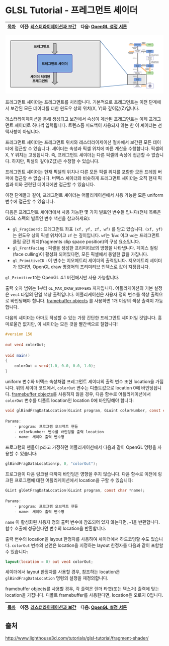 # GLSL Tutorial - 프레그먼트 셰이더

| [목차](../../README.md) | 이전: [레스터라이제이션과 보간](../07_rasterization/07_rasterization.md) | 다음: [OpenGL 설정 서론](../09_opengl_setup/09_opengl_setup.md) |
| :---------------------- | --------------------------------------------------------: | ---------------------------: |

<p align="center"><img src="../../images/08_fragment_shader/08_fragment_shader1.png" width="700"></p>

프레그먼트 셰이더는 프레그먼트를 처리합니다. 기본적으로 프레그먼트는 이전 단계에서 보간된 모든 데이터를 더한 윈도우 상의 위치(X, Y)와 깊이값(Z)입니다.

레스터라이제이션을 통해 생성되고 보간에서 속성이 계산된 프레그먼트는 이제 프레그먼트 셰이더로 하나씩 입력됩니다. 트렌스폼 피드백이 사용되지 않는 한 이 셰이더는 선택사항이 아닙니다.

프레그먼트 셰이더는 프레그먼트 위치와 레스터라이제이션 절차에서 보간된 모든 데이터에 접근할 수 있습니다. 셰이더는 속성과 픽셀 위치에 따른 계산을 수행합니다. 픽셀의 X, Y 위치는 고정됩니다. 즉, 프레그먼트 셰이더는 다른 픽셀의 속성에 접근할 수 없습니다. 하지만, 픽셀의 깊이(Z값)은 수정할 수 있습니다.

프레그먼트 셰이더는 현재 픽셀의 위치나 다른 모든 픽셀 위치를 포함한 모든 프레임 버퍼에 접근할 수 없습니다. 버텍스 셰이더와 비슷하게 프레그먼트 셰이더는 오직 현재 픽셀과 이와 관련된 데이터에만 접근할 수 있습니다.

이전 단계들과 같이, 프레그먼트 셰이더는 어플리케이션에서 사용 가능한 모든 uniform 변수에 접근할 수 있습니다.

다음은 프레그먼트 셰이더에서 사용 가능한 몇 가지 빌트인 변수들 입니다(전체 목록은 GLSL 스펙의 빌트인 변수 색션을 참고하세요):
- `gl_FragCoord` : 프레그먼트 좌표 `(xf, yf, zf, wf)` 를 담고 있습니다. `(xf, yf)` 는 윈도우 상의 픽셀 위치이고 `zf` 는 깊이입니다. `wf`는 1/`wc` 이고 `wc`는 프레그먼트 클립 공간 위치(fragments clip space position)의 구성 요소입니다.
- `gl_FrontFacing` : 픽셀을 생성한 프리미티브의 방향을 나타냅니다. 페이스 컬링(face culling)이 활성화 되어있다면, 모든 픽셀에서 동일한 값을 가집니다.
- `gl_PrimitiveID` : 이 변수는 지오메트리 셰이더의 출력입니다. 지오메트리 셰이더가 없다면, OpenGL draw 명령어의 프리미티브 인덱스로 값이 지정됩니다.

`gl_PrimitiveID`는 OpenGL 4.1 버전에서만 사용 가능합니다.

출력 숫자 범위는 1부터 `GL_MAX_DRAW_BUFFERS` 까지입니다. 어플리케이션의 기본 설정은 `vec4` 타입의 단일 색상 출력입니다. 어플리케이션은 사용자 정의 변수를 색상 출력으로 바인딩해야 합니다. [framebuffer objects](http://www.lighthouse3d.com/tutorials/opengl_framebuffer_objects/) 를 사용하면 1개 이상의 색상 출력이 가능합니다.

다음의 셰이더는 아마도 작성할 수 있는 가장 간단한 프레그먼트 셰이더일 것입니다. 흥미로울건 없지만, 이 셰이더는 모든 것을 빨간색으로 칠합니다!

```glsl
#version 150

out vec4 colorOut;

void main()
{
    colorOut = vec4(1.0, 0.0, 0.0, 1.0);
}
```

uniform 변수와 버텍스 속성처럼 프레그먼트 셰이더의 출력 변수 또한 location을 가집니다. 위의 셰이더 코드에서, `colorOut` 변수는 디폴트값으로 location 0에 바인딩됩니다. [framebuffer objects](http://www.lighthouse3d.com/tutorials/opengl_framebuffer_objects/)를 사용하지 않을 경우, 다음 함수로 어플리케이션에서 `colorOut` 변수를 디폴트 location인 location 0에 바인딩해야 합니다:

```c
void glBindFragDataLocation(GLuint program, GLuint colorNumber, const char *name);

Params:
    - program: 프로그램 오브젝트 핸들
    - colorNumber: 변수를 바인딩할 출력 location
    - name: 셰이더 출력 변수명
```

프로그램의 핸들이 p라고 가정하면 어플리케이션에서 다음과 같이 OpenGL 명령을 사용할 수 있습니다:

```c
glBindFragDataLocation(p, 0, "colorOut");
```

프로그램이 다음 링크될 때까지 바인딩은 영향을 주지 않습니다. 다음 함수로 이전에 링크된 프로그램에 대한 어플리케이션에서 location을 구할 수 있습니다:

```c
GLint glGetFragDataLocation(GLuint program, const char *name);

Params:
    - program: 프로그램 오브젝트 핸들
    - name: 셰이더 출력 변수명
```

`name` 이 활성화된 사용자 정의 출력 변수에 참조되어 있지 않는다면, -1을 반환합니다. 함수 호출에 성공한다면 변수의 location을 반환합니다.

출력 변수의 location을 layout 한정자를 사용하여 셰이더에서 하드코딩할 수도 있습니다. `colorOut` 변수의 선언은 location을 지정하는 layout 한정자를 다음과 같이 포함할 수 있습니다:

```glsl
layout(location = 0) out vec4 colorOut;
```

셰이더에서 layout 한정자를 사용할 경우, 참조하는 location은 `glBindFragDataLocation` 명령의 설정을 재정의합니다.

framebuffer objects를 사용할 경우, 각 출력은 렌더 타겟(또는 텍스처) 출력에 맞는 location을 가집니다. 디폴트 framebuffer를 사용한다면, location은 오로지 0입니다.

| [목차](../../README.md) | 이전: [레스터라이제이션과 보간](../07_rasterization/07_rasterization.md) | 다음: [OpenGL 설정 서론](../09_opengl_setup/09_opengl_setup.md) |
| :---------------------- | --------------------------------------------------------: | ---------------------------: |



## 출처

http://www.lighthouse3d.com/tutorials/glsl-tutorial/fragment-shader/